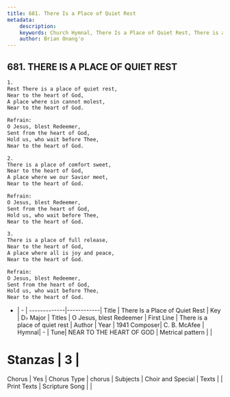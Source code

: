 ```yaml
---
title: 681. There Is a Place of Quiet Rest
metadata:
    description: 
    keywords: Church Hymnal, There Is a Place of Quiet Rest, There is a place of quiet rest, O Jesus, blest Redeemer
    author: Brian Onang'o
---
```



## 681. THERE IS A PLACE OF QUIET REST

```txt
1.
Rest There is a place of quiet rest, 
Near to the heart of God, 
A place where sin cannot molest, 
Near to the heart of God. 

Refrain:
O Jesus, blest Redeemer, 
Sent from the heart of God, 
Hold us, who wait before Thee, 
Near to the heart of God. 

2.
There is a place of comfort sweet, 
Near to the heart of God, 
A place where we our Savior meet, 
Near to the heart of God. 

Refrain:
O Jesus, blest Redeemer, 
Sent from the heart of God, 
Hold us, who wait before Thee, 
Near to the heart of God. 

3.
There is a place of full release, 
Near to the heart of God, 
A place where all is joy and peace, 
Near to the heart of God.

Refrain:
O Jesus, blest Redeemer, 
Sent from the heart of God, 
Hold us, who wait before Thee, 
Near to the heart of God. 

```

- |   -  |
-------------|------------|
Title | There Is a Place of Quiet Rest |
Key | D♭ Major |
Titles | O Jesus, blest Redeemer |
First Line | There is a place of quiet rest |
Author | 
Year | 1941
Composer| C. B. McAfee |
Hymnal|  - |
Tune| NEAR TO THE HEART OF GOD |
Metrical pattern | |
# Stanzas | 3 |
Chorus | Yes |
Chorus Type | chorus |
Subjects | Choir and Special |
Texts |  |
Print Texts | 
Scripture Song |  |
  
